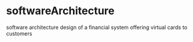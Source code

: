 # softwareArchitecture
software architecture design of a financial system offering virtual cards to customers
